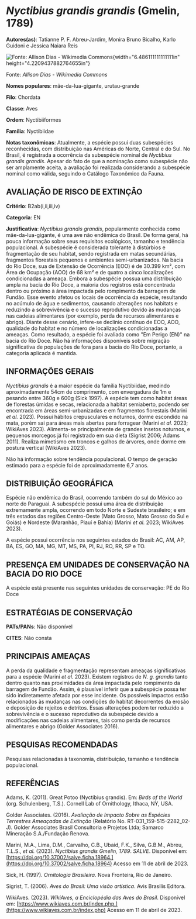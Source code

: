 # *Nyctibius grandis grandis* (Gmelin, 1789)

**Autores(as)**: Tatianne P. F. Abreu-Jardim, Monira Bruno Bicalho, Karlo Guidoni e Jessica Naiara Reis

![Fonte: Allison Dias - Wikimedia Commons](media/rId20.jpg){width="6.486111111111111in" height="4.2209437882764655in"}

Fonte: *Allison Dias - Wikimedia Commons*

**Nomes populares**: mãe-da-lua-gigante, urutau-grande

**Filo**: Chordata

**Classe**: Aves

**Ordem**: Nyctibiiformes

**Família**: Nyctibiidae

**Notas taxonômicas**: Atualmente, a espécie possui duas subespécies reconhecidas, com distribuição nas Américas do Norte, Central e do Sul.  No Brasil, é registrada a ocorrência da subespécie nominal de *Nyctibius grandis grandis*. Apesar do fato de que a nominação como subespécie não ser amplamente aceita, a avaliação foi realizada considerando a subespécie nominal como válida, seguindo o Catálogo Taxonômico da Fauna.

## AVALIAÇÃO DE RISCO DE EXTINÇÃO

**Critério**: B2ab(i,ii,iii,iv)

**Categoria**: EN

**Justificativa**: *Nyctibius grandis grandis*, popularmente conhecida como mãe-da-lua-gigante, é uma ave não endêmica do Brasil. De forma geral, há pouca informação sobre seus requisitos ecológicos, tamanho e tendência populacional. A subespécie é considerada tolerante à distúrbios e fragmentação de seu habitat, sendo registrada em matas secundárias, fragmentos florestais pequenos e ambientes semi-urbanizados. Na bacia do Rio Doce, sua de Extensão de Ocorrência (EOO) é de 30.399 km², com Área de Ocupação (AOO) de 68 km² e de quatro a cinco localizações condicionadas a ameaça. Embora a subespécie possua uma distribuição ampla na bacia do Rio Doce, a maioria dos registros está concentrada dentro ou próximo à área impactada pelo rompimento da barragem de Fundão. Esse evento afetou os locais de ocorrência da espécie, resultando no acúmulo de água e sedimentos, causando alterações nos habitats e reduzindo a sobrevivência e o sucesso reprodutivo
devido às mudanças nas cadeias alimentares (por exemplo, perda de recursos alimentares e abrigo). Diante desse cenário, infere-se declínio contínuo de EOO, AOO, qualidade do habitat e no número de localizações condicionadas a ameaças. Como resultado, a espécie foi avaliada como "Em Perigo (EN)" na bacia do Rio Doce. Não há informações disponíveis sobre migração significativa de populações de fora para a bacia do Rio Doce, portanto, a categoria aplicada é mantida.

## INFORMAÇÕES GERAIS

*Nyctibius grandis* é a maior espécie da família Nyctibiidae, medindo aproximadamente 54cm de comprimento, com envergadura de 1m e pesando entre 360g e 600g (Sick 1997). A espécie tem como habitat áreas de florestas úmidas e secas, relacionada a habitat semiaberto, podendo ser encontrada em áreas semi-urbanizadas e em fragmentos florestais (Marini *et al.* 2023). Possui hábitos crepusculares e noturnos, dorme escondido na mata, porém sai para áreas mais abertas para forragear (Marini *et al.* 2023; WikiAves 2023). Alimenta-se principalmente de grandes insetos noturnos, e pequenos morcegos já foi registrado em sua dieta (Sigrist 2006; Adams 2011). Realiza mimetismo em troncos e galhos de árvores, onde dorme em postura vertical (WikiAves 2023).

Não há informação sobre tendência populacional. O tempo de geração estimado para a espécie foi de aproximadamente 6,7 anos.

## DISTRIBUIÇÃO GEOGRÁFICA

Espécie não endêmica do Brasil, ocorrendo também do sul do México ao norte do Paraguai. A subespécie possui uma área de distribuição extremamente ampla, ocorrendo em todo Norte e Sudeste brasileiro; e em três estados das regiões Centro-Oeste (Mato Grosso, Mato Grosso do Sul e Goiás) e Nordeste (Maranhão, Piauí e Bahia) (Marini *et al.* 2023; WikiAves 2023).

A espécie possui ocorrência nos seguintes estados do Brasil: AC, AM, AP, BA, ES, GO, MA, MG, MT, MS, PA, PI, RJ, RO, RR, SP e TO.

## PRESENÇA EM UNIDADES DE CONSERVAÇÃO NA BACIA DO RIO DOCE

A espécie está presente nas seguintes unidades de conservação: PE do Rio Doce

## ESTRATÉGIAS DE CONSERVAÇÃO

**PATs/PANs**: Não disponível

**CITES**: Não consta

## PRINCIPAIS AMEAÇAS

A perda da qualidade e fragmentação representam ameaças significativas para a espécie (Marini *et al.* 2023). Existem registros de *N. g.  grandis* tanto dentro quanto nas proximidades da área impactada pelo rompimento da barragem de Fundão. Assim, é plausível inferir que a subespécie possa ter sido indiretamente afetada por esse incidente. Os possíveis impactos estão relacionados às mudanças nas condições do habitat decorrentes da erosão e deposição de rejeitos e detritos. Essas alterações podem ter reduzido a sobrevivência e o sucesso reprodutivo da subespécie devido a modificações nas cadeias alimentares, tais como perda de recursos alimentares e abrigo (Golder Associates 2016).

## PESQUISAS RECOMENDADAS

Pesquisas relacionadas à taxonomia, distribuição, tamanho e tendência populacional.

## REFERÊNCIAS

Adams, K. (2011). Great Potoo (Nyctibius grandis). Em: *Birds of the World* (org. Schulenberg, T.S.). Cornell Lab of Ornithology, Ithaca, NY, USA.

Golder Associates. (2016). *Avaliação de Impacto Sobre as Espécies Terrestres Ameaçadas de Extinção* (Relatório No.  RT-031_159-515-2282_02-J). Golder Associates Brasil Consultoria e Projetos Ltda; Samarco Mineração S.A./Fundação Renova.

Marini, M.A., Lima, D.M., Carvalho, C.B., Ubaid, F.K., Silva, G.B.M., Abreu, T.L.S., *et al.* (2023). *Nyctibius grandis Gmelin, 1789*.  *SALVE*. Disponível em: [https://doi.org/10.37002/salve.ficha.18964.](https://doi.org/10.37002/salve.ficha.18964) Acesso em 11 de abril de 2023.

Sick, H. (1997). *Ornitologia Brasileira*. Nova Fronteira, Rio de Janeiro.

Sigrist, T. (2006). *Aves do Brasil: Uma visão artística*. Avis Brasilis Editora.

WikiAves. (2023). *WikiAves, a Enciclopédia das Aves do Brasil*.  Disponível em: [https://www.wikiaves.com.br/index.php.](https://www.wikiaves.com.br/index.php) Acesso em 11 de abril de 2023.
